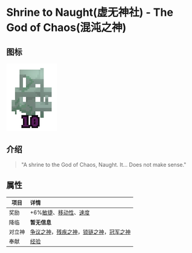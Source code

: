 # Shrine to Naught(虚无神社) - The God of Chaos(混沌之神)

## 图标

![Shrine to Free](assetes/shrines/Naught.png)

## 介绍

> "A shrine to the God of Chaos, Naught. It... Does not make sense."


## 属性

| 项目 | 详情 |
| --- | :---
| 奖励 | +6%[敏捷](?file=002-属性/02-敏捷 "敏捷")、[移动性](?file=002-属性/06-移动性 "移动性")、[速度](?file=002-属性/05-速度 "速度")
| 降临 | **暂无信息**
| 对立神 | [争议之神](?file=005-神社/002-争议之神 "争议之神")，[残疾之神](?file=005-神社/003-残疾之神 "残疾之神")，[锁链之神](?file=005-神社/004-锁链之神 "锁链之神")，[冠军之神](?file=005-神社/008-冠军之神 "冠军之神")
| 奉献 | [经验]()
